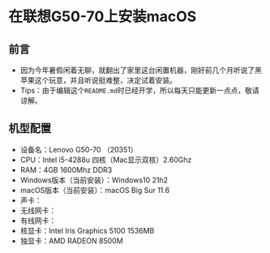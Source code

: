 # 在联想G50-70上安装macOS
## 前言
* 因为今年暑假闲着无聊，就翻出了家里这台闲置机器，刚好前几个月听说了黑苹果这个玩意，并且听说挺难整，决定试着安装。
* Tips：由于编辑这个`README.md`时已经开学，所以每天只能更新一点点，敬请谅解。
## 机型配置
* 设备名：Lenovo G50-70 （20351）
* CPU：Intel i5-4288u 四核（Mac显示双核）2.60Ghz
* RAM：4GB 1600Mhz DDR3
* Windows版本（当前安装）：Windows10 21h2 
* macOS版本（当前安装）：macOS Big Sur 11.6
* 声卡：
* 无线网卡：
* 有线网卡：
* 核显卡：Intel Iris Graphics 5100 1536MB
* 独显卡：AMD RADEON 8500M
